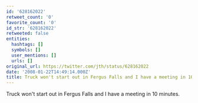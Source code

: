 ```yaml
---
id: '628162022'
retweet_count: '0'
favorite_count: '0'
id_str: '628162022'
retweeted: false
entities:
  hashtags: []
  symbols: []
  user_mentions: []
  urls: []
original_url: https://twitter.com/jth/status/628162022
date: '2008-01-22T14:49:14.000Z'
title: Truck won't start out in Fergus Falls and I have a meeting in 10 minutes.
---
```


Truck won't start out in Fergus Falls and I have a meeting in 10 minutes.